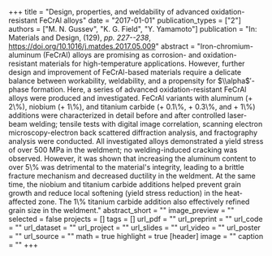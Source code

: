 +++
title = "Design, properties, and weldability of advanced oxidation-resistant FeCrAl alloys"
date = "2017-01-01"
publication_types = ["2"]
authors = ["M. N. Gussev", "K. G. Field", "Y. Yamamoto"]
publication = "In: Materials and Design, (129), _pp. 227--238_, https://doi.org/10.1016/j.matdes.2017.05.009"
abstract = "Iron-chromium-aluminum (FeCrAl) alloys are promising as corrosion- and oxidation-resistant materials for high-temperature applications. However, further design and improvement of FeCrAl-based materials require a delicate balance between workability, weldability, and a propensity for $\\alpha$′-phase formation. Here, a series of advanced oxidation-resistant FeCrAl alloys were produced and investigated. FeCrAl variants with aluminum (+ 2\\%), niobium (+ 1\\%), and titanium carbide (+ 0.1\\%, + 0.3\\%, and + 1\\%) additions were characterized in detail before and after controlled laser-beam welding; tensile tests with digital image correlation, scanning electron microscopy-electron back scattered diffraction analysis, and fractography analysis were conducted. All investigated alloys demonstrated a yield stress of over 500 MPa in the weldment; no welding-induced cracking was observed. However, it was shown that increasing the aluminum content to over 5\\% was detrimental to the material's integrity, leading to a brittle fracture mechanism and decreased ductility in the weldment. At the same time, the niobium and titanium carbide additions helped prevent grain growth and reduce local softening (yield stress reduction) in the heat-affected zone. The 1\\% titanium carbide addition also effectively refined grain size in the weldment."
abstract_short = ""
image_preview = ""
selected = false
projects = []
tags = []
url_pdf = ""
url_preprint = ""
url_code = ""
url_dataset = ""
url_project = ""
url_slides = ""
url_video = ""
url_poster = ""
url_source = ""
math = true
highlight = true
[header]
image = ""
caption = ""
+++
